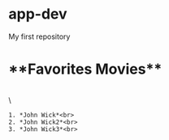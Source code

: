 # app-dev
My first repository 
<html>
  <head>
    <H1> **Favorites Movies** </H1><br>
  </head>\
  <body>
    
    1. *John Wick*<br>
    2. *John Wick2*<br>
    3. *John Wick3*<br>

  </body>
  
  </HTML>
